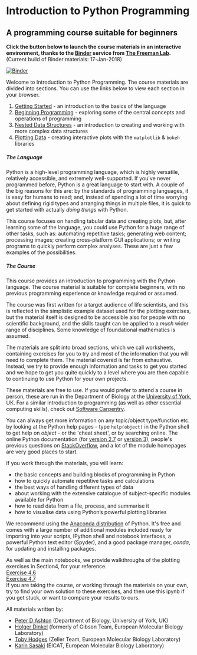 # Introduction to Python Programming
## A programming course suitable for beginners

__Click the button below to launch the course materials in an interactive environment, thanks to the [Binder](http://mybinder.org) service from [The Freeman Lab](http://thefreemanlab.com).__ (Current build of Binder materials: 17-Jan-2018)  

[![Binder](https://mybinder.org/badge.svg)](https://mybinder.org/v2/gh/tobyhodges/ITPP/master)

Welcome to Introduction to Python Programming. The course materials are divided into sections. You can use the links below to view each section in your browser.

1. [Getting Started](http://nbviewer.jupyter.org/github/tobyhodges/ITPP/blob/master/1_GettingStarted.ipynb) - an introduction to the basics of the language
2. [Beginning Programming](http://nbviewer.jupyter.org/github/tobyhodges/ITPP/blob/master/2_BeginningProgramming.ipynb) - exploring some of the central concepts and operations of programming
3. [Nested Data Structures](http://nbviewer.jupyter.org/github/tobyhodges/ITPP/blob/master/3_NestedDataStructures.ipynb) - an introduction to creating and working with more complex data structures
4. [Plotting Data](http://nbviewer.jupyter.org/github/tobyhodges/ITPP/blob/master/4_PlottingData.ipynb) - creating interactive plots with the `matplotlib` & `bokeh` libraries

##### The Language
Python is a high-level programming language, which is highly versatile, relatively accessible, and extremely well-supported. If you've never programmed before, Python is a great language to start with. A couple of the big reasons for this are: by the standards of programming languages, it is easy for humans to read; and, instead of spending a lot of time worrying about defining rigid types and arranging things in multiple files, it is quick to get started with actually _doing things_ with Python. 

This course focuses on handling tabular data and creating plots, but, after learning some of the language, you could use Python for a huge range of other tasks, such as: automating repetitive tasks; generating web content; processing images; creating cross-platform GUI applications; or writing programs to quickly perform complex analyses. These are just a few examples of the possibilities. 

##### The Course
This course provides an introduction to programming with the Python language. The course material is suitable for complete beginners, with no previous programming experience or knowledge required or assumed.  

The course was first written for a target audience of life scientists, and this is reflected in the simplistic example dataset used for the plotting exercises, but the material itself is designed to be accessible also for people with no scientific background, and the skills taught can be applied to a _much_ wider range of disciplines. Some knowledge of foundational mathematics is assumed.

The materials are split into broad sections, which we call worksheets, containing exercises for you to try and most of the information that you will need to complete them. The material covered is far from exhaustive. Instead, we try to provide enough information and tasks to get you started and we hope to get you quite quickly to a level where you are then capable to continuing to use Python for your own projects.

These materials are free to use. If you would prefer to attend a course in person, these are run in the Department of Biology at the [University of York](http://www.york.ac.uk/biology/technology-facility/bioinformatics/bi-tf-courses/), UK. For a similar introduction to programming (as well as other essential computing skills), check out [Software Carpentry](http://software-carpentry.org).

You can always get more information on any topic/object type/function etc. by looking at the Python help pages - type `help(object)` in the Python shell to get help on _object_ - or the 'cheat sheet', or by searching online. The online Python documentation (for [version 2.7](https://docs.python.org/2/) or [version 3](https://docs.python.org/3/)), people's previous questions on [StackOverflow](http://stackoverflow.com), and a lot of the module homepages are very good places to start.  

If you work through the materials, you will learn:
* the basic concepts and building blocks of programming in Python
* how to quickly automate repetitive tasks and calculations
* the best ways of handling different types of data
* about working with the extensive catalogue of subject-specific modules available for Python
* how to read data from a file, process, and summarise it
* how to visualise data using Python’s powerful plotting libraries

We recommend using the [Anaconda distribution](https://store.continuum.io/cshop/anaconda/) of Python. It's free and comes with a large number of additional modules included ready for importing into your scripts, IPython shell and notebook interfaces, a powerful Python text editor (Spyder), and a good package manager, _conda_, for updating and installing packages.   

As well as the main notebooks, we provide walkthroughs of the plotting exercises in Section4, for your reference.  
[Exercise 4.6](http://nbviewer.jupyter.org/github/tobyhodges/ITPP/blob/master/Exercise4_6WalkthroughMPL.ipynb)  
[Exercise 4.7](http://nbviewer.jupyter.org/github/tobyhodges/ITPP/blob/master/Exercise4_7WalkthroughBokeh.ipynb)  
If you are taking the course, or working through the materials on your own, try to find your own solution to these exercises, and then use this ipynb if you get stuck, or want to compare your results to ours.

All materials written by:
* [Peter D Ashton](https://www.york.ac.uk/biology/research/bioinformatics-biosystems/peter-d-ashton/) (Department of Biology, University of York, UK)
* [Holger Dinkel](https://git.embl.de/u/dinkel) (formerly of Gibson Team, European Molecular Biology Laboratory)
* [Toby Hodges](https://www.github.com/tobyhodges) (Zeller Team, European Molecular Biology Laboratory)
* [Karin Sasaki](https://github.com/karinsasaki) (EICAT, European Molecular Biology Laboratory)
